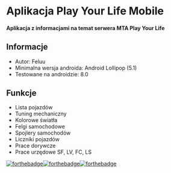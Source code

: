 # Aplikacja Play Your Life Mobile
#### Aplikacja z informacjami na temat serwera MTA Play Your Life 

## Informacje
-   Autor: Feluu
-   Minimalna wersja androida: Android Lollipop (5.1)
-   Testowane na androidzie: 8.0
## Funkcje
-   Lista pojazdów
-   Tuning mechaniczny
-   Kolorowe światła
-   Felgi samochodowe
-   Spojlery samochodów
-   Liczniki pojazdów
-   Prace dorywcze
-   Prace urzędowe SF, LV, FC, LS

[![forthebadge](https://forthebadge.com/images/badges/built-with-love.svg)](https://forthebadge.com)[![forthebadge](https://forthebadge.com/images/badges/built-for-android.svg)](https://forthebadge.com)[![forthebadge](https://forthebadge.com/images/badges/made-with-java.svg)](https://forthebadge.com)
